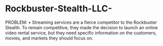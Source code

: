 # Rockbuster-Stealth-LLC-
PROBLEM:  • Streaming services are a fierce competitor to the Rockbuster Stealth. To remain competitive, they made the decision to launch an online video rental service, but they need specific information on the customers, movies, and markets they should focus on.
